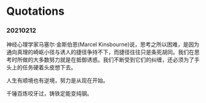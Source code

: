 # Quotations
### 20210212
神经心理学家马塞尔·金斯伯恩(Marcel Kinsbourne)说，思考之所以困难，是因为通向真理的崎岖小径与诱人的捷径争持不下，而捷径往往只是条死胡同。我们在思考时所做的大多数努力就是在抵御诱惑。我们不断受到它们的纠缠，还必须为了手头上的任务硬着头皮想下去。

人生有顺境也有逆境，努力是从现在开始。

千锤百炼咬牙过，铸铁定能变纯钢。